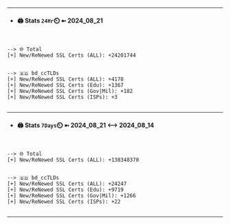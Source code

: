 

---
- #### 🖨️ **Stats** `24Hr`⏲️ ➼ 2024_08_21
```console


--> 🌐 Total
[+] New/ReNewed SSL Certs (ALL): +24201744


--> 🇧🇩 bd_ccTLDs
[+] New/ReNewed SSL Certs (ALL): +4178
[+] New/ReNewed SSL Certs (Edu): +1367
[+] New/ReNewed SSL Certs (Gov|Mil): +182
[+] New/ReNewed SSL Certs (ISPs): +3


```

---
- #### 🖨️ **Stats** `7Days`⏲️ ➼ 2024_08_21 <--> 2024_08_14
```console


--> 🌐 Total
[+] New/ReNewed SSL Certs (ALL): +138348370


--> 🇧🇩 bd_ccTLDs
[+] New/ReNewed SSL Certs (ALL): +24247
[+] New/ReNewed SSL Certs (Edu): +9719
[+] New/ReNewed SSL Certs (Gov|Mil): +1266
[+] New/ReNewed SSL Certs (ISPs): +22


```

---

